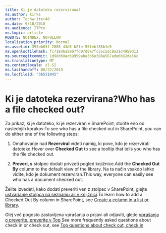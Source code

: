 ```yaml
---
title: Ki je datoteka rezervirana?
ms.author: kirks
author: Techwriter40
ms.date: 9/10/2018
ms.audience: ITPro
ms.topic: article
ROBOTS: NOINDEX, NOFOLLOW
localization_priority: Normal
ms.assetid: 395eb03f-2885-43d5-b2fe-55febf85b1e5
ms.openlocfilehash: fc718d6a5907fd97d0a7fc55c5dc8a31d4959d13
ms.sourcegitcommit: 1d98db8acb9959aba3b5e308a567ade6b62da56c
ms.translationtype: MT
ms.contentlocale: sl-SI
ms.lasthandoff: 08/22/2019
ms.locfileid: "36531045"
---
```

# <a name="who-has-a-file-checked-out"></a><span data-ttu-id="96f3e-102">Ki je datoteka rezervirana?</span><span class="sxs-lookup"><span data-stu-id="96f3e-102">Who has a file checked out?</span></span>

<span data-ttu-id="96f3e-103">Za prikaz, ki je datoteko, ki je rezerviran v SharePoint, storite eno od naslednjih korakov:</span><span class="sxs-lookup"><span data-stu-id="96f3e-103">To see who has a file checked out in SharePoint, you can do either one of the following steps:</span></span>
  
1. <span data-ttu-id="96f3e-104">Omahovanje nad **Rezerviral** videti namig, ki pove, kdo je rezervirati datoteko.</span><span class="sxs-lookup"><span data-stu-id="96f3e-104">Hover over **Checked Out** to see a tooltip that tells you who has the file checked out.</span></span> 
    
2. <span data-ttu-id="96f3e-105">**Preveri, s** stolpec dodati privzeti pogled knjižnice.</span><span class="sxs-lookup"><span data-stu-id="96f3e-105">Add the **Checked Out By** column to the default view of the library.</span></span> <span data-ttu-id="96f3e-106">Na ta način vsakdo lahko vidite, kdo je dokument rezerviran.</span><span class="sxs-lookup"><span data-stu-id="96f3e-106">This way, everyone can easily see who has a document checked out.</span></span> 
    
<span data-ttu-id="96f3e-107">Želite izvedeti, kako dodati preveriti ven z stolpec v SharePoint, glejte [ustvarjanje stolpca na seznamu ali v knjižnici](https://go.microsoft.com/fwlink/?linkid=2019591).</span><span class="sxs-lookup"><span data-stu-id="96f3e-107">To learn how to add a Checked Out By column in SharePoint, see [Create a column in a list or library](https://go.microsoft.com/fwlink/?linkid=2019591).</span></span> 
  
<span data-ttu-id="96f3e-108">Glej več pogosto zastavljena vprašanja o prijavi ali odjaviti, glejte [vprašanja o preverite, preverite v Top](https://go.microsoft.com/fwlink/?linkid=2018786).</span><span class="sxs-lookup"><span data-stu-id="96f3e-108">See more frequently asked questions about check in or check out, see [Top questions about check out, check in](https://go.microsoft.com/fwlink/?linkid=2018786).</span></span>
  

